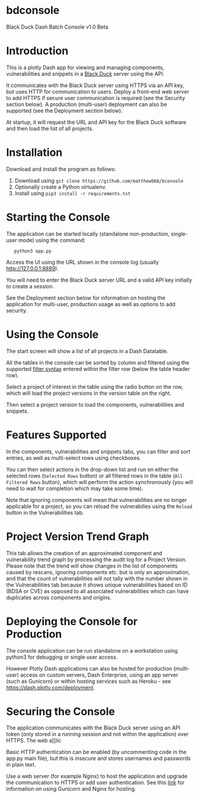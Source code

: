 # bdconsole
Black Duck Dash Batch Console v1.0 Beta

# Introduction

This is a plotly Dash app for viewing and managing components, vulnerabilities and snippets in a [Black Duck](https://www.synopsys.com/software-integrity/security-testing/software-composition-analysis.html) server using the API.

It communicates with the Black Duck server using HTTPS via an API key, but uses HTTP for communication to users. Deploy a front-end web server to add HTTPS if secure user communication is required (see the Security section below). A production (multi-user) deployment can also be supported (see the Deployment section below).

At startup, it will request the URL and API key for the Black Duck software and then load the list of all projects.

# Installation

Download and install the program as follows:

1. Download using `git clone https://github.com/matthewb66/bconsole`
1. Optionally create a Python virtualenv.
1. Install using `pip3 install -r requirements.txt`

# Starting the Console

The application can be started locally (standalone non-production, single-user mode) using the command:

       python3 app.py

Access the UI using the URL shown in the console log (usually http://127.0.0.1:8889).

You will need to enter the Black Duck server URL and a valid API key initially to create a session.

See the Deployment section below for information on hosting the application for multi-user, production usage as well as options to add security.

# Using the Console

The start screen will show a list of all projects in a Dash Datatable.

All the tables in the console can be sorted by column and filtered using the supported [filter syntax](https://dash.plotly.com/datatable/filtering) entered within the filter row (below the table header row).

Select a project of interest in the table using the radio button on the row, which will load the project versions in the version table on the right.

Then select a project version to load the components, vulnerabilities and snippets.

# Features Supported

In the components, vulnerabilities and snippets tabs, you can filter and sort entries, as well as multi-select rows using checkboxes.

You can then select actions in the drop-down list and run on either the selected rows (`Selected Rows` button) or all filtered rows in the table (`All Filtered Rows` button), which will perform the action synchronously (you will need to wait for completion which may take some time).

Note that ignoring components will mean that vulnerabilities are no longer applicable for a project, so you can reload the vulnerabilies using the `Reload` button in the Vulnerabilities tab.

# Project Version Trend Graph

This tab allows the creation of an approximated component and vulnerability trend graph by processing the audit log for a Project Version. Please note that the trend will show changes in the list of components caused by rescans, ignoring components etc. but is only an approximation, and that the count of vulnerabilities will not tally with the number shown in the Vulnerabilities tab because it shows unique vulnerabilities based on ID (BDSA or CVE) as opposed to all associated vulnerabilities which can have duplicates across components and origins.

# Deploying the Console for Production

The console application can be run standalone on a workstation using python3 for debugging or single user access.

However Plotly Dash applications can also be hosted for production (multi-user) access on custom servers, Dash Enterprise, using an app server (such as Gunicorn) or within hosting services such as Heroku - see https://dash.plotly.com/deployment.

# Securing the Console

The application communicates with the Black Duck server using an API token (only stored in a running session and not within the application) over HTTPS.
The web a[[lic

Basic HTTP authentication can be enabled (by uncommenting code in the app.py main file), but this is insecure and stores usernames and passwords in plain text.

Use a web server (for example Nginx) to host the application and upgrade the communication to HTTPS or add user authentication. See this [link](https://docs.gunicorn.org/en/stable/deploy.html) for information on using Gunicorn and Nginx for hosting.




